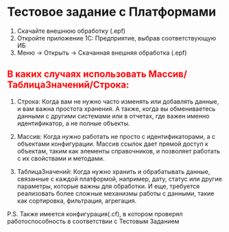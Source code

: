 
# Тестовое задание с Платформами

1) Скачайте внешнюю обработку (.epf)
2) Откройте приложение 1С: Предприятие, выбрав соответствующую ИБ
3) Меню -> Открыть -> Скачанная внешняя обработка (.epf)

<h2><font color="red">В каких случаях использовать Массив/ТаблицаЗначений/Строка:</font></h2>

1) Строка: Когда вам не нужно часто изменять или добавлять данные, и вам важна простота хранения. А также, когда вы обмениваетесь данными с другими системами или в отчетах, где важен именно идентификатор, а не полные объекты.

2) Массив: Когда нужно работать не просто с идентификаторами, а с объектами конфигурации. Массив ссылок дает прямой доступ к объектам, таким как элементы справочников, и позволяет работать с их свойствами и методами.

3) ТаблицаЗначений: Когда нужно хранить и обрабатывать данные, связанные с каждой платформой, например, дату, статус или другие параметры, которые важны для обработки. И еще, требуется реализовать более сложные механизмы работы с данными, такие как сортировка, фильтрация, агрегация.


P.S. Также имеется конфигурация(.cf), в котором проверял работоспособность в соответствии с Тестовым Заданием


